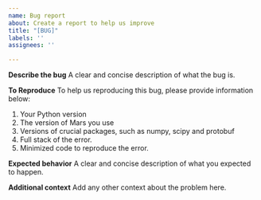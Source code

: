 ```yaml
---
name: Bug report
about: Create a report to help us improve
title: "[BUG]"
labels: ''
assignees: ''

---
```


**Describe the bug**
A clear and concise description of what the bug is.

**To Reproduce**
To help us reproducing this bug, please provide information below:
1. Your Python version
2. The version of Mars you use
3. Versions of crucial packages, such as numpy, scipy and protobuf
4. Full stack of the error.
5. Minimized code to reproduce the error.

**Expected behavior**
A clear and concise description of what you expected to happen.

**Additional context**
Add any other context about the problem here.
